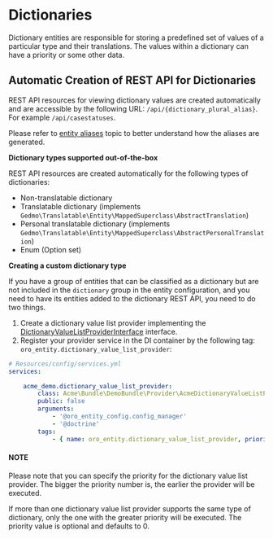 <a id="dev-entities-dictionaries"></a>

# Dictionaries

Dictionary entities are responsible for storing a predefined set of values of a particular type and their translations. The values within a dictionary can have a priority or some other data.

## Automatic Creation of REST API for Dictionaries

REST API resources for viewing dictionary values are created automatically and are accessible by the following URL: `/api/{dictionary_plural_alias}`. For example `/api/casestatuses`.

Please refer to [entity aliases](entity-aliases.md#entity-aliases) topic to better understand how the aliases are generated.

**Dictionary types supported out-of-the-box**

REST API resources are created automatically for the following types of dictionaries:

- Non-translatable dictionary
- Translatable dictionary (implements `Gedmo\Translatable\Entity\MappedSuperclass\AbstractTranslation`)
- Personal translatable dictionary (implements `Gedmo\Translatable\Entity\MappedSuperclass\AbstractPersonalTranslation`)
- Enum (Option set)

**Creating a custom dictionary type**

If you have a group of entities that can be classified as a dictionary but are not included in the `dictionary` group in the entity configuration, and you need to have its entities added to the dictionary REST API, you need to do two things.

1. Create a dictionary value list provider implementing the <a href="https://github.com/oroinc/platform/blob/master/src/Oro/Bundle/EntityBundle/Provider/DictionaryValueListProviderInterface.php" target="_blank">DictionaryValueListProviderInterface</a> interface.
2. Register your provider service in the DI container by the following tag: `oro_entity.dictionary_value_list_provider`:

```yaml
# Resources/config/services.yml
services:

    acme_demo.dictionary_value_list_provider:
        class: Acme\Bundle\DemoBundle\Provider\AcmeDictionaryValueListProvider
        public: false
        arguments:
            - '@oro_entity_config.config_manager'
            - '@doctrine'
        tags:
            - { name: oro_entity.dictionary_value_list_provider, priority: 200 }
```

#### NOTE
Please note that you can specify the priority for the dictionary value list provider. The bigger the priority number is, the earlier the provider will be executed.

If more than one dictionary value list provider supports the same type of dictionary, only the one with the greater priority will be executed. The priority value is optional and defaults to 0.

<!-- Frontend -->

